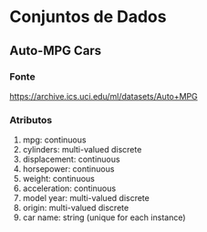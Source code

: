 # Conjuntos de Dados

## Auto-MPG Cars

### Fonte

https://archive.ics.uci.edu/ml/datasets/Auto+MPG

### Atributos

1. mpg: continuous
2. cylinders: multi-valued discrete
3. displacement: continuous
4. horsepower: continuous
5. weight: continuous
6. acceleration: continuous
7. model year: multi-valued discrete
8. origin: multi-valued discrete
9. car name: string (unique for each instance)
